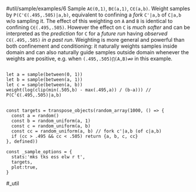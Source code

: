 #util/sample/examples/6 Sample `A∈(0,1)`, `B∈(a,1)`, `C∈(a,b)`. Weight samples by `P(C'∈(.495,.505)|a,b)`, equivalent to confining a _fork_ `C'|a,b` of `C|a,b` w/o sampling it. The effect of this weighting on `A` and `B` is identical to confining `C∈(.495,.505)`. However the effect on `C` is _much softer_ and can be interpreted as the _prediction_ for `C` for a _future run_ having _observed_ `C∈(.495,.505)` _in a past run_. Weighting is more general and powerful than both confinement and conditioning: it naturally weights samples inside domain and can also naturally guide samples outside domain whenever the weights are positive, e.g. when `(.495,.505)⋂(A,B)≠∅` in this example.
```js:js_input

let a = sample(between(0, 1))
let b = sample(between(a, 1))
let c = sample(between(a, b))
weight(log(clip(min(.505,b) - max(.495,a)) / (b-a))) // P(C'∈(.495,.505)|a,b)

```
```js:js_removed

const targets = transpose_objects(random_array(1000, () => {
  const a = random()
  const b = random_uniform(a, 1)
  const c = random_uniform(a, b)
  const cc = random_uniform(a, b) // fork c'|a,b (of c|a,b)
  if (cc > .495 && cc < .505) return {a, b, c, cc}
}, defined))

const _sample_options = { 
  stats:'mks tks ess elw r t',  
  targets,
  plot:true,
}

```
#_util
